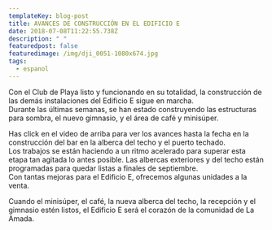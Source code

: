 ```yaml
---
templateKey: blog-post
title: AVANCES DE CONSTRUCCIÓN EN EL EDIFICIO E
date: 2018-07-08T11:22:55.738Z
description: " "
featuredpost: false
featuredimage: /img/dji_0051-1080x674.jpg
tags:
  - espanol
---
```

Con el Club de Playa listo y funcionando en su totalidad, la construcción de las demás instalaciones del Edificio E sigue en marcha.\
Durante las últimas semanas, se han estado construyendo las estructuras para sombra, el nuevo gimnasio, y el área de café y minisúper.

Has click en el video de arriba para ver los avances hasta la fecha en la construcción del bar en la alberca del techo y el puerto techado.\
Los trabajos se están haciendo a un ritmo acelerado para superar esta etapa tan agitada lo antes posible. Las albercas exteriores y del techo están programadas para quedar listas a finales de septiembre.\
Con tantas mejoras para el Edificio E, ofrecemos algunas unidades a la venta.

Cuando el minisúper, el café, la nueva alberca del techo, la recepción y el gimnasio estén listos, el Edificio E será el corazón de la comunidad de La Amada.